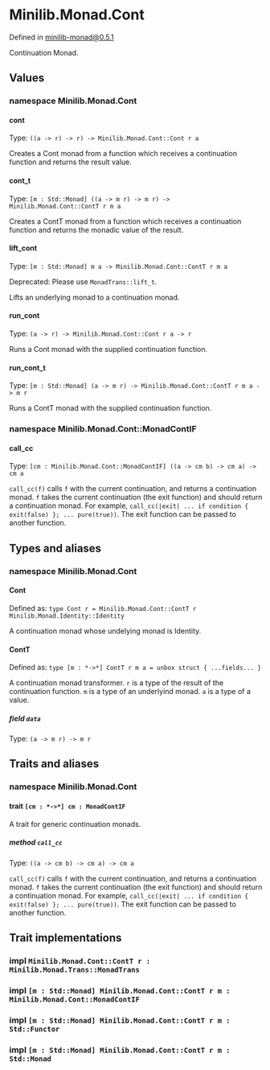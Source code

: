 # Minilib.Monad.Cont

Defined in minilib-monad@0.5.1

Continuation Monad.

## Values

### namespace Minilib.Monad.Cont

#### cont

Type: `((a -> r) -> r) -> Minilib.Monad.Cont::Cont r a`

Creates a Cont monad from a function which receives a continuation function and returns the result value.

#### cont_t

Type: `[m : Std::Monad] ((a -> m r) -> m r) -> Minilib.Monad.Cont::ContT r m a`

Creates a ContT monad from a function which receives a continuation function and returns the monadic value of the result.

#### lift_cont

Type: `[m : Std::Monad] m a -> Minilib.Monad.Cont::ContT r m a`

Deprecated: Please use `MonadTrans::lift_t`.

Lifts an underlying monad to a continuation monad.

#### run_cont

Type: `(a -> r) -> Minilib.Monad.Cont::Cont r a -> r`

Runs a Cont monad with the supplied continuation function.

#### run_cont_t

Type: `[m : Std::Monad] (a -> m r) -> Minilib.Monad.Cont::ContT r m a -> m r`

Runs a ContT monad with the supplied continuation function.

### namespace Minilib.Monad.Cont::MonadContIF

#### call_cc

Type: `[cm : Minilib.Monad.Cont::MonadContIF] ((a -> cm b) -> cm a) -> cm a`

`call_cc(f)` calls `f` with the current continuation, and returns a continuation monad.
`f` takes the current continuation (the exit function) and should return a continuation monad.
For example, `call_cc(|exit| ... if condition { exit(false) }; ... pure(true))`.
The exit function can be passed to another function.

## Types and aliases

### namespace Minilib.Monad.Cont

#### Cont

Defined as: `type Cont r = Minilib.Monad.Cont::ContT r Minilib.Monad.Identity::Identity`

A continuation monad whose undelying monad is Identity.

#### ContT

Defined as: `type [m : *->*] ContT r m a = unbox struct { ...fields... }`

A continuation monad transformer.
`r` is a type of the result of the continuation function.
`m` is a type of an underlyind monad.
`a` is a type of a value.

##### field `data`

Type: `(a -> m r) -> m r`

## Traits and aliases

### namespace Minilib.Monad.Cont

#### trait `[cm : *->*] cm : MonadContIF`

A trait for generic continuation  monads.

##### method `call_cc`

Type: `((a -> cm b) -> cm a) -> cm a`

`call_cc(f)` calls `f` with the current continuation, and returns a continuation monad.
`f` takes the current continuation (the exit function) and should return a continuation monad.
For example, `call_cc(|exit| ... if condition { exit(false) }; ... pure(true))`.
The exit function can be passed to another function.

## Trait implementations

### impl `Minilib.Monad.Cont::ContT r : Minilib.Monad.Trans::MonadTrans`

### impl `[m : Std::Monad] Minilib.Monad.Cont::ContT r m : Minilib.Monad.Cont::MonadContIF`

### impl `[m : Std::Monad] Minilib.Monad.Cont::ContT r m : Std::Functor`

### impl `[m : Std::Monad] Minilib.Monad.Cont::ContT r m : Std::Monad`